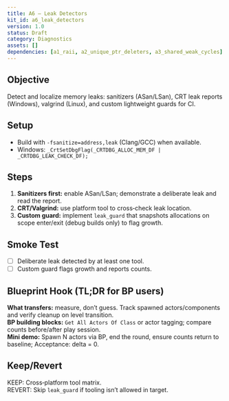 ```yaml
---
title: A6 — Leak Detectors
kit_id: a6_leak_detectors
version: 1.0
status: Draft
category: Diagnostics
assets: []
dependencies: [a1_raii, a2_unique_ptr_deleters, a3_shared_weak_cycles]
---
```


## Objective
Detect and localize memory leaks: sanitizers (ASan/LSan), CRT leak reports (Windows), valgrind (Linux), and custom lightweight guards for CI.

## Setup
- Build with `-fsanitize=address,leak` (Clang/GCC) when available.
- Windows: `_CrtSetDbgFlag(_CRTDBG_ALLOC_MEM_DF | _CRTDBG_LEAK_CHECK_DF);`

## Steps
1) **Sanitizers first:** enable ASan/LSan; demonstrate a deliberate leak and read the report.
2) **CRT/Valgrind:** use platform tool to cross‑check leak location.
3) **Custom guard:** implement `leak_guard` that snapshots allocations on scope enter/exit (debug builds only) to flag growth.

## Smoke Test
- [ ] Deliberate leak detected by at least one tool.  
- [ ] Custom guard flags growth and reports counts.

## Blueprint Hook (TL;DR for BP users)
**What transfers:** measure, don’t guess. Track spawned actors/components and verify cleanup on level transition.  
**BP building blocks:** `Get All Actors Of Class` or actor tagging; compare counts before/after play session.  
**Mini demo:** Spawn N actors via BP, end the round, ensure counts return to baseline; Acceptance: delta = 0.

## Keep/Revert
KEEP: Cross‑platform tool matrix.  
REVERT: Skip `leak_guard` if tooling isn’t allowed in target.